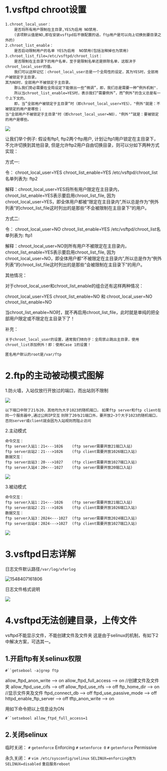 # 1.vsftpd chroot设置

    1.chroot_local_user：
    	是否将所有用户限制在主目录,YES为启用 NO禁用.
    	(该项默认值是NO,即在安装vsftpd后不做配置的话，ftp用户是可以向上切换到要目录之外的)
    2.chroot_list_enable：
    	是否启动限制用户的名单 YES为启用  NO禁用(包括注释掉也为禁用)
    3.chroot_list_file=/etc/vsftpd/chroot_list：
    	是否限制在主目录下的用户名单，至于是限制名单还是排除名单，这取决于chroot_local_user的值。
    	我们可以这样记忆：chroot_local_user总是一个全局性的设定，其为YES时，全部用户被锁定于主目录，
    其为NO时，全部用户不被锁定于主目录。
    	那么我们势必需要在全局设定下能做出一些“微调”，即，我们总是需要一种“例外机制".
    	所以当chroot_list_enable=YES时，表示我们“需要例外”，而”例外“的含义总是有一个上下文的。
    	即，当”全部用户被锁定于主目录“时（即chroot_local_user=YES），"例外"就是：不被锁定的用户是哪些；
    当"全部用户不被锁定于主目录"时（即chroot_local_user=NO），"例外"“就是：要被锁定的用户是哪些。

![](./pic/vsftp_chroot.jpg)

让我们举个例子:
假设有ftp1, ftp2两个ftp用户, 计划让ftp1用户锁定在主目录下，不允许切换到其他目录, 但是允许ftp2用户自由切换目录，则可以分如下两种方式实现：

方式一:

令：
chroot_local_user=YES
chroot_list_enable=YES
/etc/vsftpd/chroot_list名单列表为:
ftp2

解释：chroot_local_user=YES将所有用户限定在主目录内，chroot_list_enable=YES表示要启用chroot_list_file, 因为chroot_local_user=YES，即全体用户都被“限定在主目录内”,所以总是作为“例外列表”的chroot_list_file这时列出的是那些“不会被限制在主目录下”的用户。

方式二:

令：
chroot_local_user=NO
chroot_list_enable=YES
/etc/vsftpd/chroot_list名单列表为:
ftp1

解释：chroot_local_user=NO则所有用户不被限定在主目录内，chroot_list_enable=YES表示要启用chroot_list_file, 因为chroot_local_user=NO，即全体用户都“不被限定在主目录内”,所以总是作为“例外列表”的chroot_list_file这时列出的是那些“会被限制在主目录下”的用户。


其他情况：


对于chroot_local_user和chroot_list_enable的组合还有这样两种情况：


chroot_local_user=YES
chroot_list_enable=NO
和
chroot_local_user=NO
chroot_list_enable=NO

当chroot_list_enable=NO时，就不再启用chroot_list_file，此时就是单纯的把全部用户限定或不限定在主目录下了！

补充：

    关于chroot_local_user的设置，通常我们倾向于：全局禁止跳出主目录，使用chroot_list添加例外！即：使用Case 1的设置！
    
    匿名用户默认的root是/var/ftp



# 2.ftp的主动被动模式图解

1.防火墙，入站仅放行开放过的端口，而出站则不限制

![](./pic/firewalld.jpg)

`以下端口中除了21与20，其他均为大于1023的随机端口，`
`如果ftp server和ftp client在同一个服务器中,通过公网IP交互`
`则除了20与21端口外，要开放2~3个大于1023的随机端口，`
`否则server或client就会因为入站规则而阻止访问`


2.主动模式

```
命令交互：
ftp server入站1：21<---1026	(ftp server需要开放21端口入站)
ftp server出站2：21--->1026	(ftp client需要开放1026端口入站)
数据交互：
ftp server出站3：20--->1027	(ftp client需要开放1027端口入站)
ftp server入站4：20<---1027	(ftp server需要开放20端口入站)
```

![](./pic/active_mode.jpg)

3.被动模式

```
命令交互：
ftp server入站1：21<---1026	(ftp server需要开放21端口入站)
ftp server出站2：21--->1026	(ftp client需要开放1026端口入站)
数据交互：
ftp server入站3：2024<---1027	(ftp server需要开放2024端口入站)
ftp server出站4：2024--->1027	(ftp client需要开放1027端口入站)
```

![](./pic/passive_model.jpg)



# 3.vsftpd日志详解

日志文件默认路径`/var/log/xferlog`

![1548407161806](./pic/log_content.jpg)

日志文件格式说明

![](./pic/ftp_log_format.jpg)

# 4.vsftpd无法创建目录，上传文件

vsftpd不能显示文件，不能创建文件及文件夹 这是由于selinux的机制，有如下2中解决方案，可选其一。

## 1.开启ftp有关selinux权限

`#``getsebool -a|grep ftp`

allow_ftpd_anon_write --> on 
allow_ftpd_full_access --> on //创建文件及文件夹
allow_ftpd_use_cifs --> off
allow_ftpd_use_nfs --> off
ftp_home_dir --> on //显示文件夹及文件
ftpd_connect_db --> off
ftpd_use_passive_mode --> off
httpd_enable_ftp_server --> off
tftp_anon_write --> on

用如下命令把以上信息设为ON

`#``setsebool allow_ftpd_full_access=1`

## 2.关闭selinux

临时关闭：
`#` `getenforce`
Enforcing
`#` `setenforce 0`
`#` `getenforce`
Permissive

永久关闭：
`#` `vim /etc/sysconfig/selinux`
`SELINUX=enforcing改为 SELINUX=disabled`
`重启服务reboot`